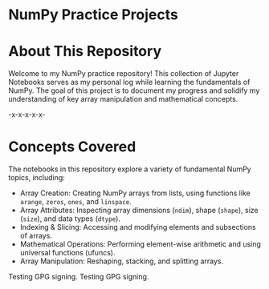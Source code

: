 # NumPy Practice Projects

# About This Repository

Welcome to my NumPy practice repository! 
This collection of Jupyter Notebooks serves as my personal log while learning the fundamentals of NumPy. 
The goal of this project is to document my progress and solidify my understanding of key array manipulation and mathematical concepts.

-x-x-x-x-x-

# Concepts Covered

The notebooks in this repository explore a variety of fundamental NumPy topics, including:

* Array Creation: Creating NumPy arrays from lists, using functions like `arange`, `zeros`, `ones`, and `linspace`.
* Array Attributes: Inspecting array dimensions (`ndim`), shape (`shape`), size (`size`), and data types (`dtype`).
* Indexing & Slicing: Accessing and modifying elements and subsections of arrays.
* Mathematical Operations: Performing element-wise arithmetic and using universal functions (ufuncs).
* Array Manipulation: Reshaping, stacking, and splitting arrays.

Testing GPG signing.
Testing GPG signing.
